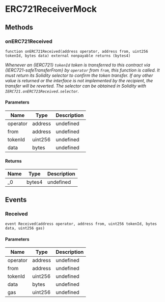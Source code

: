 # ERC721ReceiverMock









## Methods

### onERC721Received

```solidity
function onERC721Received(address operator, address from, uint256 tokenId, bytes data) external nonpayable returns (bytes4)
```



*Whenever an {IERC721} `tokenId` token is transferred to this contract via {IERC721-safeTransferFrom} by `operator` from `from`, this function is called. It must return its Solidity selector to confirm the token transfer. If any other value is returned or the interface is not implemented by the recipient, the transfer will be reverted. The selector can be obtained in Solidity with `IERC721.onERC721Received.selector`.*

#### Parameters

| Name | Type | Description |
|---|---|---|
| operator | address | undefined |
| from | address | undefined |
| tokenId | uint256 | undefined |
| data | bytes | undefined |

#### Returns

| Name | Type | Description |
|---|---|---|
| _0 | bytes4 | undefined |



## Events

### Received

```solidity
event Received(address operator, address from, uint256 tokenId, bytes data, uint256 gas)
```





#### Parameters

| Name | Type | Description |
|---|---|---|
| operator  | address | undefined |
| from  | address | undefined |
| tokenId  | uint256 | undefined |
| data  | bytes | undefined |
| gas  | uint256 | undefined |



